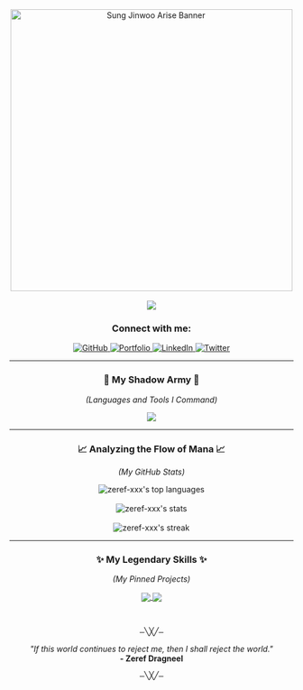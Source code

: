 <div align="center">
  <img src="https://media.tenor.com/Rgzw5DNL7eMAAAAi/jin-woo.gif" width="500px" alt="Sung Jinwoo Arise Banner"/>
</div>

<br>

<div align="center">
  <img src="https://readme-typing-svg.herokuapp.com/?font=Fira+Code&size=30&pause=500&color=7289DA&center=true&vCenter=true&width=800&lines=Zeref-XXX;The+Monarch+of+Shadows;Arise...;Wielding+the+power+of+Code.;From+E-Rank+to+S-Rank." />
</div>

<div align="center">
  <h3>Connect with me:</h3>
  <p>
    <a href="https://github.com/Zeref-XXX" target="_blank">
      <img src="https://img.shields.io/badge/GitHub-181717?style=for-the-badge&logo=github&logoColor=white" alt="GitHub"/>
    </a>
    <a href="https://zeref-xxx.github.io/Web-dumps/" target="_blank">
      <img src="https://img.shields.io/badge/Portfolio-WebApp%20Dumps-blue?style=for-the-badge&logo=google-chrome&logoColor=white" alt="Portfolio"/>
    </a>
    <a href="https://www.linkedin.com/in/zeref/" target="_blank">
      <img src="https://img.shields.io/badge/LinkedIn-0A66C2?style=for-the-badge&logo=linkedin&logoColor=white" alt="LinkedIn"/>
    </a>
    <a href="https://twitter.com/YOUR_HANDLE" target="_blank">
      <img src="https://img.shields.io/badge/Twitter-1DA1F2?style=for-the-badge&logo=twitter&logoColor=white" alt="Twitter"/>
    </a>
  </p>
</div>

---

<h3 align="center">🔮 My Shadow Army 🔮</h3>
<p align="center"><em>(Languages and Tools I Command)</em></p>
<p align="center">
  <img src="https://skillicons.dev/icons?i=java,javascript,bash,linux,git,html,css,vscode,idea,github,docker" />
</p>

---

<h3 align="center">📈 Analyzing the Flow of Mana 📈</h3>
<p align="center"><em>(My GitHub Stats)</em></p>
<p align="center">
  <img src="https://github-readme-stats.vercel.app/api/top-langs/?username=Zeref-XXX&layout=compact&theme=tokyonight&hide_border=true&langs_count=8&text_color=ffffff&icon_color=7289DA" alt="zeref-xxx's top languages" />
  <br><br>
  <img src="https://github-readme-stats.vercel.app/api?username=Zeref-XXX&show_icons=true&theme=tokyonight&hide_border=true&include_all_commits=true&count_private=true&title_color=7289DA&icon_color=7289DA" alt="zeref-xxx's stats" />
  <br><br>
  <img src="https://github-readme-streak-stats.herokuapp.com/?user=Zeref-XXX&theme=tokyonight&hide_border=true&fire=7289DA&ring=7289DA&currStreakNum=ffffff" alt="zeref-xxx's streak" />
</p>

---

<h3 align="center">✨ My Legendary Skills ✨</h3>
<p align="center"><em>(My Pinned Projects)</em></p>
<p align="center">
  <a href="https://github.com/Zeref-XXX/DSA-Bootcamp-Java">
    <img align="center" src="https://github-readme-stats.vercel.app/api/pin/?username=Zeref-XXX&repo=DSA-Bootcamp-Java&theme=tokyonight&hide_border=true" />
  </a>
  <a href="https://github.com/Zeref-XXX/Web-dumps">
    <img align="center" src="https://github-readme-stats.vercel.app/api/pin/?username=Zeref-XXX&repo=Web-dumps&theme=tokyonight&hide_border=true" />
  </a>
</p>

<br>

<div align="center">
  <pre>—╲╳╱—</pre>
</div>
<div align="center">
  <em>"If this world continues to reject me, then I shall reject the world."</em>
  <br>
  <strong>- Zeref Dragneel</strong>
</div>
<div align="center">
  <pre>—╲╳╱—</pre>
</div>
